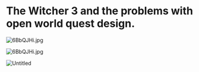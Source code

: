 # The Witcher 3 and the problems with open world quest design.

![6BbQJHi.jpg](https://i.imgur.com/lR8W3qe.gif)

![6BbQJHi.jpg](https://i.imgur.com/KErPtCM.gif)

![Untitled](https://i.imgur.com/lBWFyVB.png)